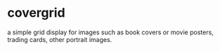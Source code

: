 # covergrid
a simple grid display for images such as book covers or movie posters, trading cards, other portrait images.
